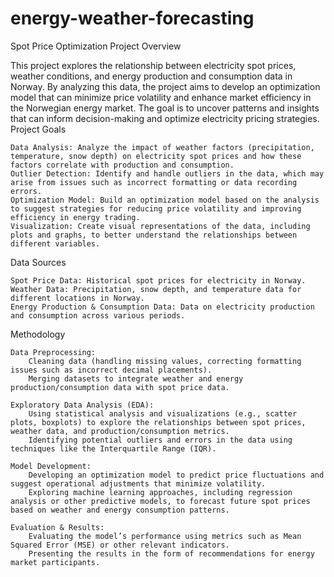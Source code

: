 # energy-weather-forecasting

Spot Price Optimization Project
Overview

This project explores the relationship between electricity spot prices, weather conditions, and energy production and consumption data in Norway. By analyzing this data, the project aims to develop an optimization model that can minimize price volatility and enhance market efficiency in the Norwegian energy market. The goal is to uncover patterns and insights that can inform decision-making and optimize electricity pricing strategies.
Project Goals

    Data Analysis: Analyze the impact of weather factors (precipitation, temperature, snow depth) on electricity spot prices and how these factors correlate with production and consumption.
    Outlier Detection: Identify and handle outliers in the data, which may arise from issues such as incorrect formatting or data recording errors.
    Optimization Model: Build an optimization model based on the analysis to suggest strategies for reducing price volatility and improving efficiency in energy trading.
    Visualization: Create visual representations of the data, including plots and graphs, to better understand the relationships between different variables.

Data Sources

    Spot Price Data: Historical spot prices for electricity in Norway.
    Weather Data: Precipitation, snow depth, and temperature data for different locations in Norway.
    Energy Production & Consumption Data: Data on electricity production and consumption across various periods.

Methodology

    Data Preprocessing:
        Cleaning data (handling missing values, correcting formatting issues such as incorrect decimal placements).
        Merging datasets to integrate weather and energy production/consumption data with spot price data.

    Exploratory Data Analysis (EDA):
        Using statistical analysis and visualizations (e.g., scatter plots, boxplots) to explore the relationships between spot prices, weather data, and production/consumption metrics.
        Identifying potential outliers and errors in the data using techniques like the Interquartile Range (IQR).

    Model Development:
        Developing an optimization model to predict price fluctuations and suggest operational adjustments that minimize volatility.
        Exploring machine learning approaches, including regression analysis or other predictive models, to forecast future spot prices based on weather and energy consumption patterns.

    Evaluation & Results:
        Evaluating the model’s performance using metrics such as Mean Squared Error (MSE) or other relevant indicators.
        Presenting the results in the form of recommendations for energy market participants.
